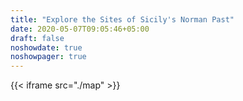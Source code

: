 ```yaml
---
title: "Explore the Sites of Sicily's Norman Past"
date: 2020-05-07T09:05:46+05:00
draft: false
noshowdate: true
noshowpager: true
---
```

{{< iframe src="./map" >}}


